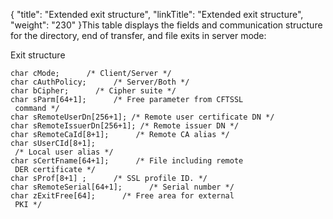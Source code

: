{
    "title": "Extended exit structure",
    "linkTitle": "Extended exit structure",
    "weight": "230"
}This table displays the fields and communication structure for the
directory, end of transfer, and file exits in server mode:

<span class="autonumber"></span>Exit structure


    char cMode;      /* Client/Server */
    char cAuthPolicy;      /* Server/Both */
    char bCipher;      /* Cipher suite */
    char sParm[64+1];      /* Free parameter from CFTSSL 
     command */
    char sRemoteUserDn[256+1]; /* Remote user certificate DN */
    char sRemoteIssuerDn[256+1]; /* Remote issuer DN */
    char sRemoteCaId[8+1];      /* Remote CA alias */
    char sUserCId[8+1];            
     /* Local user alias */
    char sCertFname[64+1];      /* File including remote 
     DER certificate */
    char sProf[8+1] ;      /* SSL profile ID. */
    char sRemoteSerial[64+1];      /* Serial number */
    char zExitFree[64];      /* Free area for external 
     PKI */
